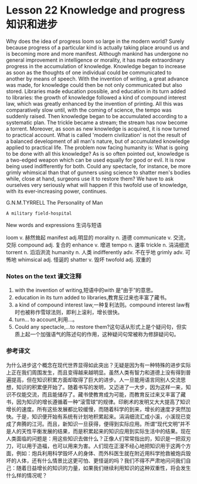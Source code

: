 # Lesson 22 Knowledge and progress 知识和进步
Why does the idea of progress loom so large in the modern world? Surely because progress of a particular kind is actually taking place around us and is becoming more and more manifest. Although mankind has undergone no general improvement in intelligence or morality, it has made extraordinary progress in the accumulation of knowledge. Knowledge began to increase as soon as the thoughts of one individual could be communicated to another by means of speech. With the invention of writing, a great advance was made, for knowledge could then be not only communicated but also stored. Libraries made education possible, and education in its turn added to libraries: the growth of knowledge followed a kind of compound interest law, which was greatly enhanced by the invention of printing. All this was comparatively slow until, with the coming of science, the tempo was suddenly raised. Then knowledge began to be accumulated according to a systematic plan. The trickle became a stream; the stream has now become a torrent. Moreover, as soon as new knowledge is acquired, it is now turned to practical account. What is called 'modern civilization' is not the result of a balanced development of all man's nature, but of accumulated knowledge applied to practical life. The problem now facing humanity is: What is going to be done with all this knowledge? As is so often pointed out, knowledge is a two-edged weapon which can be used equally for good or evil. It is now being used indifferently for both. Could any spectacle, for instance, be more grimly whimsical than that of gunners using science to shatter men's bodies while, close at hand, surgeons use it to restore them? We have to ask ourselves very seriously what will happen if this twofold use of knowledge, with its ever-increasing power, continues.

G.N.M.TYRRELL The Personality of Man
	
	
	A military field-hospital

New words and expressions 生词与短语

loom v. 赫然耸起
	manifest adj.明显的
	morality n. 道德
	communicate v. 交流，交际
	compound adj. 复合的
	enhance v. 增进
	tempo n. 速率
	trickle n. 涓涓细流
	torrent n. 滔滔洪流
	humanity n. 人类
	indifferently adv. 不在乎地
	grimly adv. 可怖地
	whimsical adj. 怪诞的
	shatter v. 毁坏
	twofold adj. 双重的

### Notes on the text 课文注释

1. with the invention of writing,短语中的with 是“由于”的意思。
2. education in its turn added to libraries,教育反过来也丰富了藏书。
3. a kind of compound interest law,一种复利法则。compound interest law有时也被称作雪球法则，即利上滚利，增长很快。
4. turn... to account,利用...。
5. Could any spectacle,...to restore them?这句话从形式上是个疑问句，但实质上起一个加强语气的陈述句的作用，这种疑问句常被称为修辞疑问句。

### 参考译文

为什么进步这个概念在现代世界显得如此突出？无疑是因为有一种特殊的进步实际上正在我们周围发生，而且变得越来越明显。虽然人类有智力和道德上没有得到普遍提高，但在知识积累方面却取得了巨大的进步。人一旦能用语言同别人交流思想，知识的积累便开始了。随着书写的发明，又迈进了一大步，因为这样一来，知识不仅能交流，而且能储存了。藏书使教育成为可能，而教育反过来又丰富了藏书，因为知识的增长遵循着一种“滚雪球”的规律。印刷术的发明又大大提高了知识增长的速度。所有这些发展都比较缓慢，而随着科学的到来，增长的速度才突然加快。于是，知识便开始有系统有计划地积累起来。涓涓细流汇成小溪，小溪现已变成了奔腾的江河。而且，新知识一旦获得，便得到实际应用。所谓“现代文明”并不是人的天性平衡发展的结果，而是积累起来的知识应用到实际生活中的结果。现在人类面临的问题是：用这些知识去做什么？正像人们常常指出的，知识是一把双刃刀，可以用于造福，也可以用来为害。人们现在正漫不经心地把知识用于这两个方面，例如：炮兵利用科学毁坏人的身体、而外科医生就在附近用科学抢救被炮兵毁坏的人体，还有什么情景比这更可怕、更怪诞的吗？我们不得不严肃地问问我们自己：随着日益增长的知识的力量，如果我们继续利用知识的这种双重性，将会发生什么样的情况呢？

